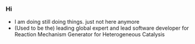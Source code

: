 ### Hi

- I am doing still doing things. just not here anymore
- (Used to be the) leading global expert and lead software developer for Reaction Mechanism Generator for Heterogeneous Catalysis 


<!--
**mazeau/mazeau** is a ✨ _special_ ✨ repository because its `README.md` (this file) appears on your GitHub profile.
